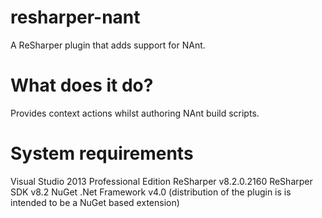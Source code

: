resharper-nant
==============

A ReSharper plugin that adds support for NAnt.

What does it do?
================

Provides context actions whilst authoring NAnt build scripts.

System requirements
===================

Visual Studio 2013 Professional Edition
ReSharper v8.2.0.2160
ReSharper SDK v8.2
NuGet
.Net Framework v4.0 (distribution of the plugin is is intended to be a NuGet based extension)
